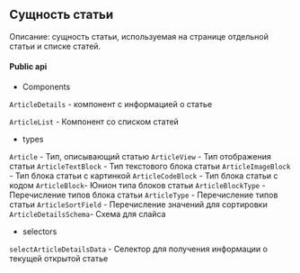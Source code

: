 ## Сущность статьи

Описание: сущность статьи, используемая на странице отдельной статьи и списке статей.

#### Public api

-   Components

`ArticleDetails` - компонент с информацией о статье

`ArticleList` - Компонент со списком статей

-   types

`Article` - Тип, описывающий статью
`ArticleView` - Тип отображения статьи
`ArticleTextBlock` - Тип текстового блока статьи
`ArticleImageBlock` - Тип блока статьи с картинкой
`ArticleCodeBlock` - Тип блока статьи с кодом
`ArticleBlock`- Юнион типа блоков статьи
`ArticleBlockType` - Перечисление типов блока статьи
`ArticleType` - Перечисление типов статьи
`ArticleSortField` - Перечисление значений для сортировки
`ArticleDetailsSchema`- Схема для слайса

-   selectors

`selectArticleDetailsData` - Селектор для получения информации о текущей открытой статье
